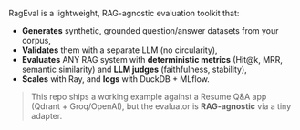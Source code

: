 RagEval is a lightweight, RAG-agnostic evaluation toolkit that:
- **Generates** synthetic, grounded question/answer datasets from your corpus,
- **Validates** them with a separate LLM (no circularity),
- **Evaluates** ANY RAG system with **deterministic metrics** (Hit@k, MRR, semantic similarity) and **LLM judges** (faithfulness, stability),
- **Scales** with Ray, and **logs** with DuckDB + MLflow.

> This repo ships a working example against a Resume Q&A app (Qdrant + Groq/OpenAI), but the evaluator is **RAG-agnostic** via a tiny adapter.

